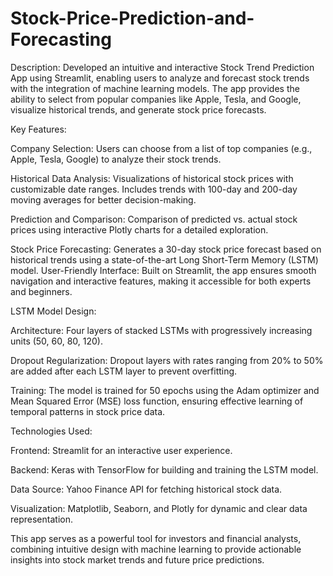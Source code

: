 # Stock-Price-Prediction-and-Forecasting
Description:
Developed an intuitive and interactive Stock Trend Prediction App using Streamlit, enabling users to analyze and forecast stock trends with the integration of machine learning models. The app provides the ability to select from popular companies like Apple, Tesla, and Google, visualize historical trends, and generate stock price forecasts.

Key Features:

Company Selection: Users can choose from a list of top companies (e.g., Apple, Tesla, Google) to analyze their stock trends.

Historical Data Analysis:
Visualizations of historical stock prices with customizable date ranges.
Includes trends with 100-day and 200-day moving averages for better decision-making.

Prediction and Comparison:
Comparison of predicted vs. actual stock prices using interactive Plotly charts for a detailed exploration.

Stock Price Forecasting:
Generates a 30-day stock price forecast based on historical trends using a state-of-the-art Long Short-Term Memory (LSTM) model.
User-Friendly Interface: Built on Streamlit, the app ensures smooth navigation and interactive features, making it accessible for both experts and beginners.


LSTM Model Design:

Architecture: Four layers of stacked LSTMs with progressively increasing units (50, 60, 80, 120).

Dropout Regularization: Dropout layers with rates ranging from 20% to 50% are added after each LSTM layer to prevent overfitting.

Training: The model is trained for 50 epochs using the Adam optimizer and Mean Squared Error (MSE) loss function, ensuring effective learning of temporal patterns in stock price data.


Technologies Used:

Frontend: Streamlit for an interactive user experience.

Backend: Keras with TensorFlow for building and training the LSTM model.

Data Source: Yahoo Finance API for fetching historical stock data.

Visualization: Matplotlib, Seaborn, and Plotly for dynamic and clear data representation.

This app serves as a powerful tool for investors and financial analysts, combining intuitive design with machine learning to provide actionable insights into stock market trends and future price predictions.
